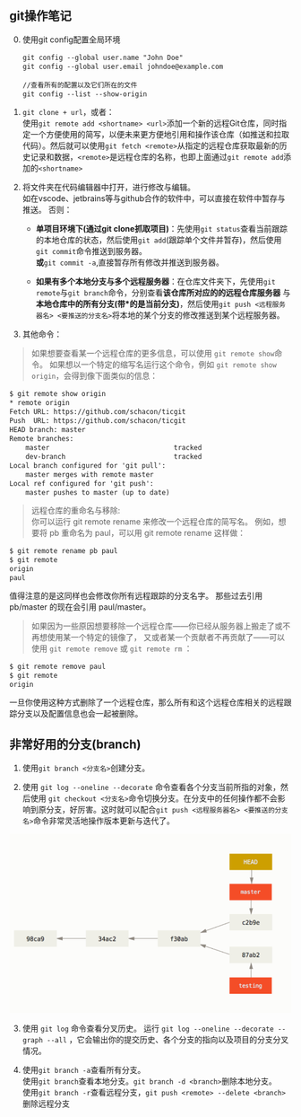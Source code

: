 ## git操作笔记

0. 使用git config配置全局环境  
    ```
    git config --global user.name "John Doe"  
    git config --global user.email johndoe@example.com 

    //查看所有的配置以及它们所在的文件
    git config --list --show-origin
    ```

1. ```git clone + url```，或者：  
  使用```git remote add <shortname> <url>```添加一个新的远程Git仓库，同时指定一个方便使用的简写，以便未来更方便地引用和操作该仓库（如推送和拉取代码）。然后就可以使用```git fetch <remote>```从指定的远程仓库获取最新的历史记录和数据，```<remote>```是远程仓库的名称，也即上面通过```git remote add```添加的```<shortname>```

2. 将文件夹在代码编辑器中打开，进行修改与编辑。  
  如在vscode、jetbrains等与github合作的软件中，可以直接在软件中暂存与推送。
  否则：
    - **单项目环境下(通过git clone抓取项目)**：先使用```git status```查看当前跟踪的本地仓库的状态，然后使用```git add```(跟踪单个文件并暂存)，然后使用```git commit```命令推送到服务器。  
    **或**```git commit -a```,直接暂存所有修改并推送到服务器。

    - **如果有多个本地分支与多个远程服务器**：在仓库文件夹下，先使用```git remote```与```git branch```命令，分别查看**该仓库所对应的的远程仓库服务器** 与 **本地仓库中的所有分支(带*的是当前分支)**，然后使用```git push <远程服务器名> <要推送的分支名>```将本地的某个分支的修改推送到某个远程服务器。  

3. 其他命令：
  > 如果想要查看某一个远程仓库的更多信息，可以使用 ```git remote show```命令。 如果想以一个特定的缩写名运行这个命令，例如 ```git remote show origin```，会得到像下面类似的信息：  
  ```
  $ git remote show origin
  * remote origin
  Fetch URL: https://github.com/schacon/ticgit
  Push  URL: https://github.com/schacon/ticgit
  HEAD branch: master
  Remote branches:
      master                               tracked
      dev-branch                           tracked
  Local branch configured for 'git pull':
      master merges with remote master
  Local ref configured for 'git push':
      master pushes to master (up to date)
  ```

  > 远程仓库的重命名与移除:  
  你可以运行 git remote rename 来修改一个远程仓库的简写名。 例如，想要将 pb 重命名为 paul，可以用 git remote rename 这样做：

  ```
  $ git remote rename pb paul
  $ git remote
  origin
  paul
  ```

  值得注意的是这同样也会修改你所有远程跟踪的分支名字。 那些过去引用 pb/master 的现在会引用 paul/master。

> 如果因为一些原因想要移除一个远程仓库——你已经从服务器上搬走了或不再想使用某一个特定的镜像了， 又或者某一个贡献者不再贡献了——可以使用 ```git remote remove``` 或 ```git remote rm``` ：

  ```
  $ git remote remove paul
  $ git remote
  origin
  ```

  一旦你使用这种方式删除了一个远程仓库，那么所有和这个远程仓库相关的远程跟踪分支以及配置信息也会一起被删除。

## 非常好用的分支(branch)

1. 使用```git branch <分支名>```创建分支。

2. 使用 ```git log --oneline --decorate``` 命令查看各个分支当前所指的对象，然后使用 ```git checkout <分支名>```命令切换分支。在分支中的任何操作都不会影响到原分支，好厉害。这时就可以配合```git push <远程服务器名> <要推送的分支名>```命令非常灵活地操作版本更新与迭代了。

![alt text](image.png)

3. 使用 ```git log``` 命令查看分叉历史。 运行 ```git log --oneline --decorate --graph --all``` ，它会输出你的提交历史、各个分支的指向以及项目的分支分叉情况。

4. 使用```git branch -a```查看所有分支。  
  使用```git branch```查看本地分支。```git branch -d <branch>```删除本地分支。  
  使用```git branch -r```查看远程分支，```git push <remote> --delete <branch>```删除远程分支